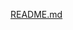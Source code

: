 
[README.md](https://github.com/arifuddinatif/Product-Recommendation-Engine/files/7714922/README.md)
